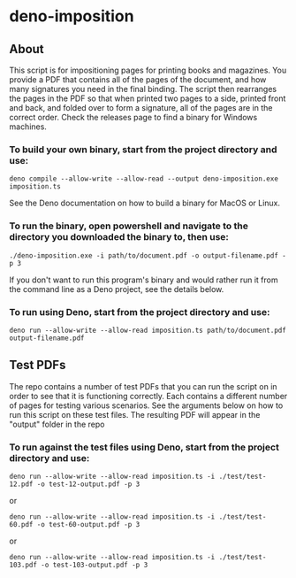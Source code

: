 # deno-imposition

## About

This script is for impositioning pages for printing books and magazines. You provide a PDF that contains all of the pages of the document, and how many signatures you need in the final binding. The script then rearranges the pages in the PDF so that when printed two pages to a side, printed front and back, and folded over to form a signature, all of the pages are in the correct order. Check the releases page to find a binary for Windows machines.

### To build your own binary, start from the project directory and use:

`deno compile --allow-write --allow-read --output deno-imposition.exe imposition.ts`

See the Deno documentation on how to build a binary for MacOS or Linux.

### To run the binary, open powershell and navigate to the directory you downloaded the binary to, then use:

`./deno-imposition.exe -i path/to/document.pdf -o output-filename.pdf -p 3`

If you don't want to run this program's binary and would rather run it from the command line as a Deno project, see the details below.

### To run using Deno, start from the project directory and use:

`deno run --allow-write --allow-read imposition.ts path/to/document.pdf output-filename.pdf`

## Test PDFs

The repo contains a number of test PDFs that you can run the script on in order to see that it is functioning correctly. Each contains a different number of pages for testing various scenarios. See the arguments below on how to run this script on these test files. The resulting PDF will appear in the "output" folder in the repo

### To run against the test files using Deno, start from the project directory and use:

`deno run --allow-write --allow-read imposition.ts -i ./test/test-12.pdf -o test-12-output.pdf -p 3`

or

`deno run --allow-write --allow-read imposition.ts -i ./test/test-60.pdf -o test-60-output.pdf -p 3`

or

`deno run --allow-write --allow-read imposition.ts -i ./test/test-103.pdf -o test-103-output.pdf -p 3`
